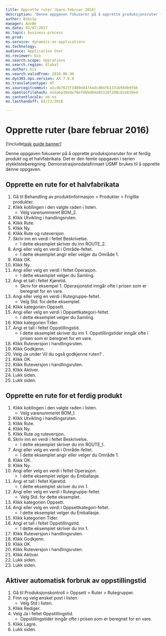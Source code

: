 ```yaml
--- 
title: Opprette ruter (bare februar 2016)
description: "Denne oppgaven fokuserer på å opprette produksjonsruter for et ferdig produkt og et halvfabrikata."
author: BibiSp
manager: AnnBe
ms.date: 02/07/2017
ms.topic: business-process
ms.prod: 
ms.service: dynamics-ax-applications
ms.technology: 
audience: Application User
ms.reviewer: bis
ms.search.scope: Operations
ms.search.region: Global
ms.author: bis
ms.search.validFrom: 2016-06-30
ms.dyn365.ops.version: AX 7.0.0
ms.translationtype: HT
ms.sourcegitcommit: a1c4b7623f3409d4474adcd04fb1331b944b9fbb
ms.openlocfilehash: a1da6a38e9e70efdbbd04e85318f208c82ab39ed
ms.contentlocale: nb-no
ms.lasthandoff: 02/13/2018

---
```

# <a name="create-routes-february-2016-only"></a>Opprette ruter (bare februar 2016)

[!include[task guide banner](../../includes/task-guide-banner.md)]

Denne oppgaven fokuserer på å opprette produksjonsruter for et ferdig produkt og et halvfabrikata. Det er den femte oppgaven i serien stykklisteberegning. Demonstrasjonsdatafirmaet USMF brukes til å opprette denne oppgaven.


## <a name="create-a-route-for-a-semi-finished-product"></a>Opprette en rute for et halvfabrikata
1. Gå til Behandling av produktinformasjon > Produkter > Frigitte produkter.
2. Klikk koblingen i den valgte raden i listen.
    * Velg varenummeret BOM_2.  
3. Klikk Utvikling i handlingsruten.
4. Klikk Rute.
5. Klikk Ny.
6. Klikk Rute og ruteversjon.
7. Skriv inn en verdi i feltet Beskrivelse.
    * I dette eksemplet skriver du inn ROUTE_2.  
8. Angi eller velg en verdi i Område-feltet.
    * I dette eksemplet angir eller velger du Område 1.  
9. Klikk OK.
10. Klikk Ny.
11. Angi eller velg en verdi i feltet Operasjon.
    * I dette eksemplet velger du Samling.  
12. Angi et tall i feltet Kjøretid.
    * Skriv for eksempel 1. Operasjonstid inngår ofte i prisen som er beregnet for en vare.  
13. Angi eller velg en verdi i Rutegruppe-feltet.
    * Velg Std. for dette eksemplet.  
14. Klikk kategorien Oppsett.
15. Angi eller velg en verdi i Oppsettkategori-feltet.
    * I dette eksemplet velger du Samling.  
16. Klikk kategorien Tider.
17. Angi et tall i feltet Oppstillingstid.
    * I dette eksemplet skriver du inn 1. Oppstillingstider inngår ofte i prisen som er beregnet for en vare.  
18. Klikk Ruteversjon i handlingsruten.
19. Klikk Godkjenn.
20. Velg Ja under Vil du også godkjenne ruten? .
21. Klikk OK.
22. Klikk Ruteversjon i handlingsruten.
23. Klikk Aktiver.
24. Lukk siden.
25. Lukk siden.

## <a name="create-a-route-for-a-finished-product"></a>Opprette en rute for et ferdig produkt
1. Klikk koblingen i den valgte raden i listen.
    * Velg varenummeret BOM_1.  
2. Klikk Utvikling i handlingsruten.
3. Klikk Rute.
4. Klikk Ny.
5. Klikk Rute og ruteversjon.
6. Skriv inn en verdi i feltet Beskrivelse.
    * I dette eksemplet skriver du inn ROUTE_1.  
7. Angi eller velg en verdi i Område-feltet.
    * I dette eksemplet angir eller velger du Område 1.  
8. Klikk OK.
9. Klikk Ny.
10. Angi eller velg en verdi i feltet Operasjon.
    * I dette eksemplet velger du Emballasje.  
11. Angi et tall i feltet Kjøretid.
    * I dette eksemplet skriver du inn 1.  
12. Angi eller velg en verdi i Rutegruppe-feltet.
    * Velg Std. for dette eksemplet.  
13. Klikk kategorien Oppsett.
14. Angi eller velg en verdi i Oppsettkategori-feltet.
    * I dette eksemplet velger du Emballasje.  
15. Klikk kategorien Tider.
16. Angi et tall i feltet Oppstillingstid.
    * I dette eksemplet skriver du inn 1.  
17. Klikk Ruteversjon i handlingsruten.
18. Klikk Godkjenn.
19. Klikk OK.
20. Klikk Ruteversjon i handlingsruten.
21. Klikk Aktiver.
22. Lukk siden.
23. Lukk siden.

## <a name="enable-automatic-consumption-of-setup-time"></a>Aktiver automatisk forbruk av oppstillingstid
1. Gå til Produksjonskontroll > Oppsett > Ruter > Rutegrupper.
2. Finn og velg ønsket post i listen.
    * Velg Std i listen.  
3. Klikk Rediger.
4. Velg Ja i feltet Oppstillingstid.
    * Oppstillingstider inngår ofte i prisen som er beregnet for en vare.  
5. Klikk Lagre.
6. Lukk siden.


